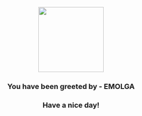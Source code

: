 <p align="center">
            <img src="https://raw.githubusercontent.com/PokeAPI/sprites/master/sprites/pokemon/587.png" width="150" height="150">
          </p>
          <h3 align="center">You have been greeted by - <b>EMOLGA</b></h3>
          <h3 align="center">Have a nice day!</h3>
